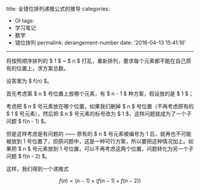 title: 全错位排列递推公式的推导
categories:
  - OI
tags:
  - 学习笔记
  - 数学
  - 错位排列
permalink: derangement-number
date: '2016-04-13 15:41:16'
---

将按照顺序排列的 $ 1 $ ~ $ n $ 打乱，重新排列，要求每个元素都不能在自己原有的位置上，求方案总数。

<!-- more -->

设答案为 $ f(n) $。

首先考虑第 $ n $ 号位置上放哪个元素，有 $ n - 1 $ 种方案，假设放的是 $ 1 $；

考虑把 $ n $ 号元素放在哪个位置，如果我们删掉 $ n $ 号位置（不再考虑原有的 $ 1 $ 号元素），然后把 $ n $ 号元素的标号改为 $ 1 $，这样问题就成为了一个子问题 $ f(n - 1) $。

但是这样考虑是有问题的 —— 原有的 $ n $ 号元素被编号为 1 后，就再也不可能被放到 1 号位置了，但原问题中，这是一种可行方案，所以要把这种情况加上。如果把 $ n $ 号元素放到 1 号位置，可以不再考虑这两个位置，问题转化为另一个子问题 $ f(n - 2) $。

这样，我们得到一个递推式

$$ f(n) = (n - 1) \times (f(n - 1) + f(n - 2)) $$